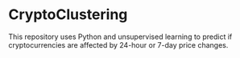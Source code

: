# CryptoClustering

This repository uses Python and unsupervised learning to predict if cryptocurrencies are affected by 24-hour or 7-day price changes.
